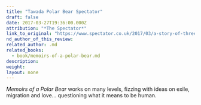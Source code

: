 ```yaml
---
title: "Tawada Polar Bear Spectator"
draft: false
date: 2017-03-27T19:36:00.000Z
attribution: "*The Spectator*"
link_to_original: "https://www.spectator.co.uk/2017/03/a-story-of-three-bears-and-what-it-means-to-be-human/"
nd_author_of_this_review:
related_author: .md
related_books:
  - book/memoirs-of-a-polar-bear.md
description:
weight:
layout: none
---
```

*Memoirs of a Polar Bear* works on many levels, fizzing with ideas on exile, migration and love... questioning what it means to be human.

